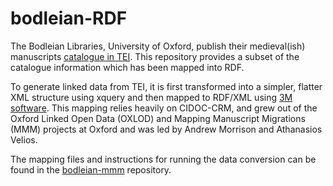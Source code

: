 # bodleian-RDF
The Bodleian Libraries, University of Oxford, publish their medieval(ish) manuscripts [catalogue in TEI](https://github.com/bodleian/medieval-mss). This repository provides a subset of the catalogue information which has been mapped into RDF.

To generate linked data from TEI, it is first transformed into a simpler, flatter XML structure using xquery and then mapped to RDF/XML using [3M software](https://github.com/isl/Mapping-Memory-Manager). This mapping relies heavily on CIDOC-CRM, and grew out of the Oxford Linked Open Data (OXLOD) and Mapping Manuscript Migrations (MMM) projects at Oxford and was led by Andrew Morrison and Athanasios Velios.

The mapping files and instructions for running the data conversion can be found in the [bodleian-mmm](https://github.com/mapping-manuscript-migrations/bodleian-mmm) repository.
